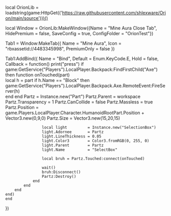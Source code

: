 local OrionLib = loadstring(game:HttpGet(('https://raw.githubusercontent.com/shlexware/Orion/main/source')))()

local Window = OrionLib:MakeWindow({Name = "Mine Aura Close Tab", HidePremium = false, SaveConfig = true, ConfigFolder = "OrionTest"})

Tab1 = Window:MakeTab({
	Name = "Mine Aura",
	Icon = "rbxassetid://4483345998",
	PremiumOnly = false
})

Tab1:AddBind({
	Name = "Bind",
	Default = Enum.KeyCode.E,
	Hold = false,
	Callback = function()
		print("press")
				if game:GetService("Players").LocalPlayer.Backpack:FindFirstChild("Axe") then
					function onTouched(part)       
						local h = part
						if h.Name == "Block" then
							game:GetService("Players").LocalPlayer.Backpack.Axe.RemoteEvent:FireServer(h)  
						end
					end
					Partz              = Instance.new("Part")
					Partz.Parent       = workspace
					Partz.Transparency = 1
					Partz.CanCollide   = false
					Partz.Massless     = true
					Partz.Position     = game.Players.LocalPlayer.Character.HumanoidRootPart.Position + Vector3.new(0,9,0)
					Partz.Size         = Vector3.new(15,20,15)

					local light         = Instance.new("SelectionBox")
					light.Adornee       = Partz
					light.LineThickness = 0.05
					light.Color3        = Color3.fromRGB(0, 255, 0)
					light.Parent        = Partz
					light.Name          = "SelectBox"

					local bruh = Partz.Touched:connect(onTouched)

					wait()
					bruh:Disconnect()
					Partz:Destroy()
				end
			end
		end
	end)
	end    
})
